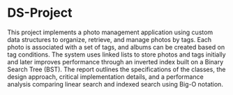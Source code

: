 # DS-Project

This project implements a photo management application using custom data structures to organize, retrieve, and manage photos by tags. Each photo is associated with a set of tags, and albums can be created based on tag conditions. The system uses linked lists to store photos and tags initially and later improves performance through an inverted index built on a Binary Search Tree (BST). The report outlines the specifications of the classes, the design approach, critical implementation details, and a performance analysis comparing linear search and indexed search using Big-O notation.
